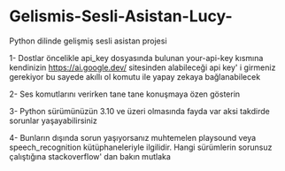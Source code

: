 # Gelismis-Sesli-Asistan-Lucy-
Python dilinde gelişmiş sesli asistan projesi 

1- Dostlar öncelikle api_key dosyasında bulunan your-api-key kısmına kendinizin https://ai.google.dev/ sitesinden alabileceği api key' i girmeniz gerekiyor bu sayede akıllı ol komutu ile yapay zekaya bağlanabilecek

2- Ses komutlarını verirken tane tane konuşmaya özen gösterin

3- Python sürümünüzün 3.10 ve üzeri olmasında fayda var aksi takdirde sorunlar yaşayabilirsiniz

4- Bunların dışında sorun yaşıyorsanız muhtemelen playsound veya speech_recognition kütüphaneleriyle ilgilidir. Hangi sürümlerin sorunsuz çalıştığına stackoverflow' dan bakın mutlaka
